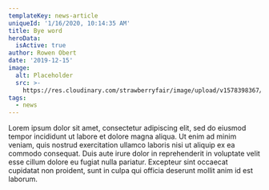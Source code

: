 ```yaml
---
templateKey: news-article
uniqueId: '1/16/2020, 10:14:35 AM'
title: Bye word
heroData:
  isActive: true
author: Rowen Obert
date: '2019-12-15'
image:
  alt: Placeholder
  src: >-
    https://res.cloudinary.com/strawberryfair/image/upload/v1578398367/Image%20Scrapbook/banner-carrying_m0ufmy.jpg
tags:
  - news
---
```

Lorem ipsum dolor sit amet, consectetur adipiscing elit, sed do eiusmod tempor 
incididunt ut labore et dolore magna aliqua. Ut enim ad minim veniam, quis 
nostrud exercitation ullamco laboris nisi ut aliquip ex ea commodo consequat. 
Duis aute irure dolor in reprehenderit in voluptate velit esse cillum dolore 
eu fugiat nulla pariatur. Excepteur sint occaecat cupidatat non proident, 
sunt in culpa qui officia deserunt mollit anim id est laborum.
